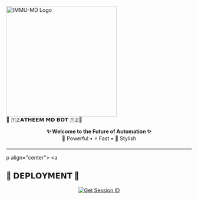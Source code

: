 
  <img src="https://i.postimg.cc/HWPVsbvT/IMG-20250730-WA0024.jpg" width="300" alt="IMMU-MD Logo">
  <br>
  🚀 🇹🇿𝗔𝗧𝗛𝗘𝗘𝗠 𝗠𝗗 𝗕𝗢𝗧 🇹🇿🚀
</h1>

<p align="center">
  <b>✨ Welcome to the Future of Automation ✨</b><br>
  🤖 Powerful • ⚡ Fast • 💎 Stylish
</p>

---

p align="center">
  <a
## 📌 𝗗𝗘𝗣𝗟𝗢𝗬𝗠𝗘𝗡𝗧 📌

<p align="center">
  <a href="https://pair-immu-md-com-285085c68abf.herokuapp.com/">
    <img src="https://img.shields.io/badge/Get_Session_ID-1E90FF?style=for-the-badge&logo=hyper&logoColor=white" alt="Get Session ID">
  </
